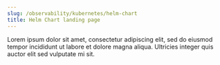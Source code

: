 ```yaml
---
slug: /observability/kubernetes/helm-chart
title: Helm Chart landing page
---
```


Lorem ipsum dolor sit amet, consectetur adipiscing elit, sed do eiusmod tempor incididunt ut labore et dolore magna aliqua. Ultricies integer quis auctor elit sed vulputate mi sit.
